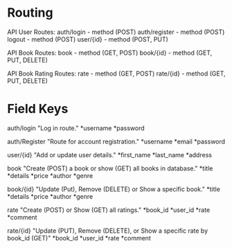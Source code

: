 # Routing 

API User Routes:
auth/login - method (POST)
auth/register - method (POST)
logout - method (POST)
user/{id} - method (POST, PUT)

API Book Routes:
book - method (GET, POST)
book/{id} - method (GET, PUT, DELETE)

API Book Rating Routes:
rate - method (GET, POST)
rate/{id} - method (GET, PUT, DELETE)

# Field Keys

auth/login "Log in route."
    *username
    *password

auth/Register "Route for account registration."
    *username
    *email
    *password

user/{id} "Add or update user details."
    *first_name
    *last_name
    *address

book "Create (POST) a book or show (GET) all books in database."
    *title
    *details
    *price
    *author
    *genre

book/{id} "Update (Put), Remove (DELETE) or Show a specific book."
    *title
    *details
    *price
    *author
    *genre

rate "Create (POST) or Show (GET) all ratings."
    *book_id
    *user_id
    *rate
    *comment

rate/{id} "Update (PUT), Remove (DELETE), or Show a specific rate by book_id (GET)"
     *book_id
    *user_id
    *rate
    *comment
